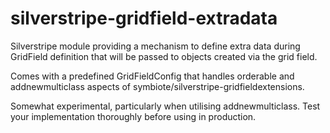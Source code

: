 # silverstripe-gridfield-extradata

Silverstripe module providing a mechanism to define extra data during GridField definition that will be passed to objects created via the grid field.

Comes with a predefined GridFieldConfig that handles orderable and addnewmulticlass aspects of symbiote/silverstripe-gridfieldextensions.

Somewhat experimental, particularly when utilising addnewmulticlass. Test your implementation thoroughly before using in production.
